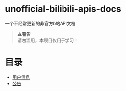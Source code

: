 # unofficial-bilibili-apis-docs
一个不经常更新的非官方b站API文档  
>**⚠️警告**  
>请勿滥用，本项目仅用于学习！


# 目录
- [用户信息](docs/html/user_info.html)
- [公告](docs/html/notice.html)
